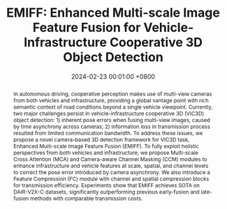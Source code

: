 ---
title:          "EMIFF: Enhanced Multi-scale Image Feature Fusion for Vehicle-Infrastructure Cooperative 3D Object Detection"
date:           2024-02-23 00:01:00 +0800
selected:       false
pub:            "IEEE International Conference on Robotics and Automation (ICRA)"
# pub_pre:        "Submitted to "
# pub_post:       'Under review.'
# pub_last:       ' <span class="badge badge-pill badge-publication badge-success">Spotlight</span>'
pub_date:       "2024"
abstract: >-
  In autonomous driving, cooperative perception makes use of multi-view cameras from both vehicles and infrastructure, providing a global vantage point with rich semantic context of road conditions beyond a single vehicle viewpoint. Currently, two major challenges persist in vehicle-infrastructure cooperative 3D (VIC3D) object detection: 1) inherent pose errors when fusing multi-view images, caused by time asynchrony across cameras; 2) information loss in transmission process resulted from limited communication bandwidth. To address these issues, we propose a novel camera-based 3D detection framework for VIC3D task, Enhanced Multi-scale Image Feature Fusion (EMIFF). To fully exploit holistic perspectives from both vehicles and infrastructure, we propose Multi-scale Cross Attention (MCA) and Camera-aware Channel Masking (CCM) modules to enhance infrastructure and vehicle features at scale, spatial, and channel levels to correct the pose error introduced by camera asynchrony. We also introduce a Feature Compression (FC) module with channel and spatial compression blocks for transmission efficiency. Experiments show that EMIFF achieves SOTA on DAIR-V2X-C datasets, significantly outperforming previous early-fusion and late-fusion methods with comparable transmission costs.
cover:          /assets/images/covers_researches/EMIFF.png
authors:
  - Zhe Wang
  - Siqi Fan
  - Xiaoliang Huo
  - Tongda Xu
  - Yan Wang
  - Jingjing Liu
  - Yilun Chen
  - Ya-Qin Zhang
links:
  Paper: https://arxiv.org/pdf/2402.15272
  Code: https://github.com/Bosszhe/EMIFF
---